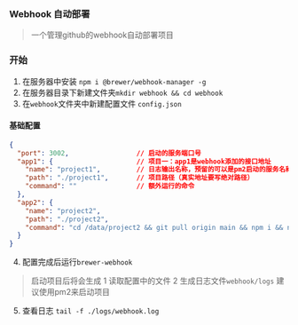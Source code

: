 ### Webhook 自动部署

> 一个管理github的webhook自动部署项目

### 开始
1. 在服务器中安装 `npm i @brewer/webhook-manager -g`
2. 在服务器目录下新建文件夹`mkdir webhook && cd webhook`
3. 在`webhook`文件夹中新建配置文件 `config.json`
#### 基础配置
``` json
{
  "port": 3002,                 // 启动的服务端口号
  "app1": {                     // 项目一：app1是webhook添加的接口地址
    "name": "project1",         // 日志输出名称，预留的可以是pm2启动的服务名称
    "path": "./project1",       // 项目路径（真实地址要写绝对路径）
    "command": ""               // 额外运行的命令
  },
  "app2": {
    "name": "project2",
    "path": "./project2",
    "command": "cd /data/project2 && git pull origin main && npm i && npm run build"
  }
}
```
4. 配置完成后运行`brewer-webhook`
> 启动项目后将会生成 1 读取配置中的文件 2 生成日志文件`webhook/logs`
> 建议使用pm2来启动项目
5. 查看日志 `tail -f ./logs/webhook.log`
